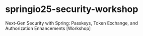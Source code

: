 # springio25-security-workshop
Next-Gen Security with Spring: Passkeys, Token Exchange, and Authorization Enhancements [Workshop]
